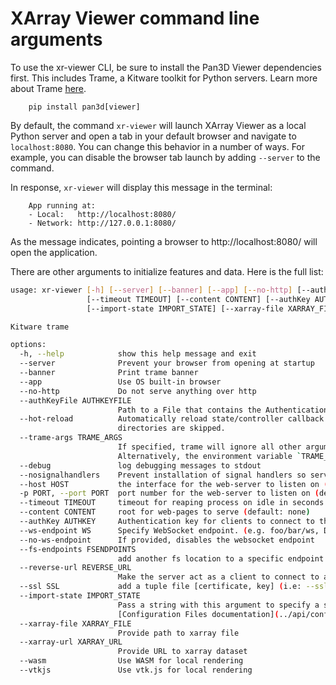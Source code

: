 # XArray Viewer command line arguments

To use the xr-viewer CLI, be sure to install the Pan3D Viewer dependencies first. This includes Trame, a Kitware toolkit for Python servers. Learn more about Trame [here][trame-link].

        pip install pan3d[viewer]

By default, the command `xr-viewer`  will launch XArray Viewer as a local Python server and open a tab in your default browser and navigate to `localhost:8080`. You can change this behavior in a number of ways. For example, you can disable the browser tab launch by adding `--server` to the command.

In response, `xr-viewer` will display this message in the terminal:

        App running at:
        - Local:   http://localhost:8080/
        - Network: http://127.0.0.1:8080/

As the message indicates, pointing a browser to http://localhost:8080/ will open the application.

There are other arguments to initialize features and data. Here is the full list:

```bash
usage: xr-viewer [-h] [--server] [--banner] [--app] [--no-http] [--authKeyFile AUTHKEYFILE] [--hot-reload] [--trame-args TRAME_ARGS] [--debug] [--nosignalhandlers] [--host HOST] [-p PORT]
                 [--timeout TIMEOUT] [--content CONTENT] [--authKey AUTHKEY] [--ws-endpoint WS] [--no-ws-endpoint] [--fs-endpoints FSENDPOINTS] [--reverse-url REVERSE_URL] [--ssl SSL]
                 [--import-state IMPORT_STATE] [--xarray-file XARRAY_FILE] [--xarray-url XARRAY_URL] [--wasm] [--vtkjs]

Kitware trame

options:
  -h, --help            show this help message and exit
  --server              Prevent your browser from opening at startup
  --banner              Print trame banner
  --app                 Use OS built-in browser
  --no-http             Do not serve anything over http
  --authKeyFile AUTHKEYFILE
                        Path to a File that contains the Authentication key for clients to connect to the WebSocket. This takes precedence over '-a, --authKey' from wslink.
  --hot-reload          Automatically reload state/controller callback functions for every function call. This allows live editing of the functions. Functions located in the site-packages
                        directories are skipped.
  --trame-args TRAME_ARGS
                        If specified, trame will ignore all other arguments, and only the contents of the `--trame-args` will be used. For example: `--trame-args="-p 8081 --server"`.
                        Alternatively, the environment variable `TRAME_ARGS` may be set instead.
  --debug               log debugging messages to stdout
  --nosignalhandlers    Prevent installation of signal handlers so server can be started inside a thread.
  --host HOST           the interface for the web-server to listen on (default: 0.0.0.0)
  -p PORT, --port PORT  port number for the web-server to listen on (default: 8080)
  --timeout TIMEOUT     timeout for reaping process on idle in seconds (default: 300s, 0 to disable)
  --content CONTENT     root for web-pages to serve (default: none)
  --authKey AUTHKEY     Authentication key for clients to connect to the WebSocket.
  --ws-endpoint WS      Specify WebSocket endpoint. (e.g. foo/bar/ws, Default: ws)
  --no-ws-endpoint      If provided, disables the websocket endpoint
  --fs-endpoints FSENDPOINTS
                        add another fs location to a specific endpoint (i.e: data=/Users/seb/Download|images=/Users/seb/Pictures)
  --reverse-url REVERSE_URL
                        Make the server act as a client to connect to a ws relay
  --ssl SSL             add a tuple file [certificate, key] (i.e: --ssl 'certificate,key') or adhoc string to generate temporary certificate (i.e: --ssl 'adhoc')
  --import-state IMPORT_STATE
                        Pass a string with this argument to specify a startup configuration. This value must be a local path to a JSON file which adheres to the schema specified in the
                        [Configuration Files documentation](../api/configuration.md). A dataset specified in this configuration will override any value passed to `--xarray-*`
  --xarray-file XARRAY_FILE
                        Provide path to xarray file
  --xarray-url XARRAY_URL
                        Provide URL to xarray dataset
  --wasm                Use WASM for local rendering
  --vtkjs               Use vtk.js for local rendering
```


<!-- Links -->
[trame-link]: https://kitware.github.io/trame/
